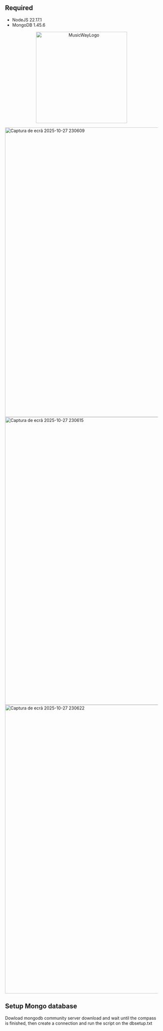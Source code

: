 ## Required 
- NodeJS 22.17.1
- MongoDB 1.45.6

<p align="center">
  <img width="300" height="300" alt="MusicWayLogo" src="https://github.com/user-attachments/assets/8e426b17-0943-4933-b7a5-1bb8c76bafb9" />
</p>
<img width="1904" height="951" alt="Captura de ecrã 2025-10-27 230609" src="https://github.com/user-attachments/assets/792ce636-c011-461f-90c2-00e5f1eb99f3" />
<img width="1903" height="945" alt="Captura de ecrã 2025-10-27 230615" src="https://github.com/user-attachments/assets/28058368-d183-4991-9987-5b4ddbf436bb" />
<img width="1905" height="948" alt="Captura de ecrã 2025-10-27 230622" src="https://github.com/user-attachments/assets/c6527df5-3d63-4353-93c5-4029a6964a2b" />

## Setup Mongo database

Dowload mongodb community server download and wait until the compass is finished, then create a connection and run the script on the dbsetup.txt
